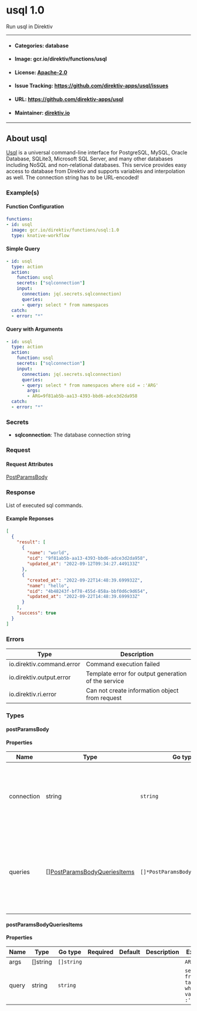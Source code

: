 
# usql 1.0

Run usql in Direktiv

---
- #### Categories: database
- #### Image: gcr.io/direktiv/functions/usql 
- #### License: [Apache-2.0](https://www.apache.org/licenses/LICENSE-2.0)
- #### Issue Tracking: https://github.com/direktiv-apps/usql/issues
- #### URL: https://github.com/direktiv-apps/usql
- #### Maintainer: [direktiv.io](https://www.direktiv.io) 
---

## About usql

[Usql](https://github.com/xo/usql) is a universal command-line interface for PostgreSQL, MySQL, Oracle Database, SQLite3, Microsoft SQL Server, and many other databases including NoSQL and non-relational databases.  This service provides easy access to database from Direktiv and supports variables and interpolation as well. 
The connection string has to be URL-encoded!

### Example(s)
  #### Function Configuration
```yaml
functions:
- id: usql
  image: gcr.io/direktiv/functions/usql:1.0
  type: knative-workflow
```
   #### Simple Query
```yaml
- id: usql
  type: action
  action:
    function: usql
    secrets: ["sqlconnection"]
    input: 
      connection: jq(.secrets.sqlconnection)
      queries:
      - query: select * from namespaces
  catch:
  - error: "*"
```
   #### Query with Arguments
```yaml
- id: usql
  type: action
  action:
    function: usql
    secrets: ["sqlconnection"]
    input: 
      connection: jq(.secrets.sqlconnection)
      queries:
      - query: select * from namespaces where oid = :'ARG'
        args:
        - ARG=9f81ab5b-aa13-4393-bbd6-adce3d2da958
  catch:
  - error: "*"
```

   ### Secrets


- **sqlconnection**: The database connection string






### Request



#### Request Attributes
[PostParamsBody](#post-params-body)

### Response
  List of executed sql commands.
#### Example Reponses
    
```json
[
  {
    "result": [
      {
        "name": "world",
        "oid": "9f81ab5b-aa13-4393-bbd6-adce3d2da958",
        "updated_at": "2022-09-12T09:34:27.449133Z"
      },
      {
        "created_at": "2022-09-22T14:48:39.699932Z",
        "name": "hello",
        "oid": "4b48243f-bf78-455d-858a-bbf0d6c9d654",
        "updated_at": "2022-09-22T14:48:39.699933Z"
      }
    ],
    "success": true
  }
]
```

### Errors
| Type | Description
|------|---------|
| io.direktiv.command.error | Command execution failed |
| io.direktiv.output.error | Template error for output generation of the service |
| io.direktiv.ri.error | Can not create information object from request |


### Types
#### <span id="post-params-body"></span> postParamsBody

  



**Properties**

| Name | Type | Go type | Required | Default | Description | Example |
|------|------|---------|:--------:| ------- |-------------|---------|
| connection | string| `string` | ✓ | | Connection string for sql commands. This will be used for all commands and has to be URL-encoded. | `pg://myuser:mypwd@MYDATABAESERVER:5432` |
| queries | [][PostParamsBodyQueriesItems](#post-params-body-queries-items)| `[]*PostParamsBodyQueriesItems` |  | | List of sql commands. Commands can use interpolation:<br/> query: select * from table where id = :'ID'<br/> args: ID=123 | `{"args":["KEY=1"],"query":"select * from mytable where key = :'KEY'"}` |


#### <span id="post-params-body-queries-items"></span> postParamsBodyQueriesItems

  



**Properties**

| Name | Type | Go type | Required | Default | Description | Example |
|------|------|---------|:--------:| ------- |-------------|---------|
| args | []string| `[]string` |  | |  | `ARG=myarg` |
| query | string| `string` |  | |  | `select * from table where value = :'ARG'` |

 
